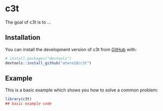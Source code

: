 
# c3t

<!-- badges: start -->
<!-- badges: end -->

The goal of c3t is to ...

## Installation

You can install the development version of c3t from [GitHub](https://github.com/) with:

``` r
# install.packages("devtools")
devtools::install_github("atero18/c3t")
```

## Example

This is a basic example which shows you how to solve a common problem:

``` r
library(c3t)
## basic example code
```

